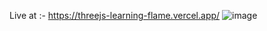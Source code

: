 Live at :- https://threejs-learning-flame.vercel.app/
![image](https://github.com/user-attachments/assets/f86f9340-b523-4fc4-96aa-8dd2ef6f13c0)
